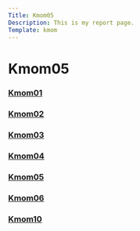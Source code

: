 ```yaml
---
Title: Kmom05
Description: This is my report page.
Template: kmom
---
```


 Kmom05
==========================

<div class="kmom-links">
 <a href="kmom01"><h3>Kmom01</h3>

 <a href="kmom02"><h3>Kmom02</h3>

 <a href="kmom03"><h3>Kmom03</h3>

 <a href="kmom04"><h3>Kmom04</h3>

 <a href="kmom05"><h3>Kmom05</h3>

 <a href="kmom06"><h3>Kmom06</h3>

 <a href="kmom10"><h3>Kmom10</h3>
</div>

<div class="kmom-text">












</div>
